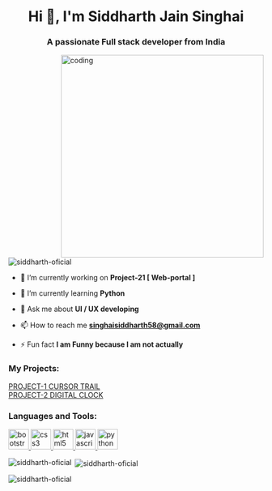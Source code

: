 <h1 align="center">Hi 👋, I'm Siddharth Jain Singhai</h1>
<h3 align="center">A passionate Full stack developer from India</h3>
<img align="right" alt="coding" src="https://miro.medium.com/max/1360/1*IRGHmiGsa16stedQvIaZfw.gif" width="400">

<p align="left"> <img src="https://komarev.com/ghpvc/?username=siddharth-oficial&label=Profile%20views&color=0e75b6&style=flat" alt="siddharth-oficial" /> </p>

- 🔭 I’m currently working on **Project-21 [ Web-portal ]**

- 🌱 I’m currently learning **Python**

- 💬 Ask me about **UI / UX developing**

- 📫 How to reach me **singhaisiddharth58@gmail.com**

- ⚡ Fun fact **I am Funny because I am not actually**

<h3 align="left">My Projects:</h3>
<p align="left">
<a href="https://siddharth-oficial.github.io/Siddharth-Oficial/Project%201%20CURSOR%20TRAIL/Cursor%20Trail.html" target="_blank"> PROJECT-1 CURSOR TRAIL </a> <br>
<a href="https://siddharth-oficial.github.io/Siddharth-Oficial/Project%202%20DIGITAL%20CLOCK/digiClock.html" target="_blank"> PROJECT-2 DIGITAL CLOCK </a>
</p>

<!--
<h3 align="left">Connect with me:</h3>
<p align="left">
<a href="" target="blank"><img align="center" src="https://i.pinimg.com/originals/11/8f/29/118f29a851cdb9e65bcbf47673b3067b.jpg" alt="siddharth singhai" height="30" width="40" /></a> 
<a href="" target="blank"><img align="center" src="https://cdn.dribbble.com/users/411475/screenshots/13265096/media/604401ae24a086c3739f4ebcdbc4e792.png" alt="mr_programming_ig" height="30" width="40" /></a> 
<a href="" target="blank"><img align="center" src="https://cdn.dribbble.com/users/411475/screenshots/13751544/youtube_1.3_af_4x.png" alt="mr programming" height="30" width="40" /></a>
</p>
-->

<h3 align="left">Languages and Tools:</h3>
<p align="left"> <a href="https://getbootstrap.com" target="_blank" rel="noreferrer"> <img src="https://miro.medium.com/max/400/1*onZhQJU7A3ab6V1sHfMRkQ.jpeg" alt="bootstrap" width="40" height="40"/> </a> 
<a href="https://www.w3schools.com/css/" target="_blank" rel="noreferrer"> <img src="https://cdn.pixabay.com/photo/2017/08/05/11/16/logo-2582747_1280.png" alt="css3" width="40" height="40"/> </a> 
<a href="https://www.w3.org/html/" target="_blank" rel="noreferrer"> <img src="https://cdn.pixabay.com/photo/2017/08/05/11/16/logo-2582748_640.png" alt="html5" width="40" height="40"/> </a> 
<a href="https://developer.mozilla.org/en-US/docs/Web/JavaScript" target="_blank" rel="noreferrer"> <img src="https://upload.wikimedia.org/wikipedia/commons/thumb/9/99/Unofficial_JavaScript_logo_2.svg/480px-Unofficial_JavaScript_logo_2.svg.png" alt="javascript" width="40" height="40"/> </a>
<a href="https://www.python.org" target="_blank" rel="noreferrer"> <img src="https://ih1.redbubble.net/image.2189776526.6167/ur,pin_large_front,square,600x600.jpg" alt="python" width="40" height="40"/> </a> </p>


<p><img align="left" src="https://github-readme-stats.vercel.app/api/top-langs?username=siddharth-oficial&show_icons=true&locale=en&layout=compact" alt="siddharth-oficial" /></p>

<p>&nbsp;<img align="center" src="https://github-readme-stats.vercel.app/api?username=siddharth-oficial&show_icons=true&locale=en" alt="siddharth-oficial" /></p>

<p><img align="center" src="https://github-readme-streak-stats.herokuapp.com/?user=siddharth-oficial&" alt="siddharth-oficial" /></p>
